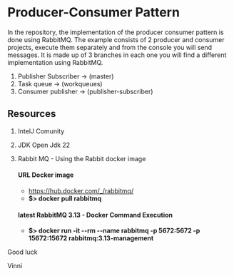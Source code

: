 # Producer-Consumer Pattern

In the repository, the implementation of the producer consumer pattern is done using RabbitMQ. 
The example consists of 2 producer and consumer projects, execute them separately and from the console you will send messages.
It is made up of 3 branches in each one you will find a different implementation using RabbitMQ. 
1. Publisher Subscriber      -> (master)
2. Task queue                -> (workqueues)  
3. Consumer publisher        -> (publisher-subscriber)

## Resources

1. IntelJ Comunity
2. JDK Open Jdk 22
3. Rabbit MQ - Using the Rabbit docker image
   #### URL Docker image
   * https://hub.docker.com/_/rabbitmq/
   * **$> docker pull rabbitmq**
   
   #### latest RabbitMQ 3.13 - Docker Command Execution
   * **$> docker run -it --rm --name rabbitmq -p 5672:5672 -p 15672:15672 rabbitmq:3.13-management**

Good luck

Vinni
